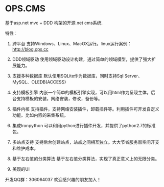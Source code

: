 OPS.CMS
===========

基于asp.net mvc + DDD 构架的开源.net cms系统.

特性：

1. 跨平台
   支持Windows、Linux、MacOX运行。linux运行案例：http://blog.ops.cc

2. DDD领域驱动
   使用领域驱动设计构建，通过简单的领域模型，提供了强大扩展能力。

3. 支援多种数据库
   默认使用SQLite作为数据库，同时支持Sql Server、MySQL、OLEDB(ACCESS)

4. 支持模板引擎
   内嵌一个简单的模板引擎实现，可以用html作为呈现主体。后台支持模板的安装，网络安装，修改，备份等。

5. 插件内核
   支持插件，支持网络安装插件，卸载插件等。利用插件可开发自定义功能。比如内嵌的采集系统。

6. 集成Ironpython
	可以利用python进行插件开发，并提供了python2.7的标准包。

7. 多站点支持
   支持后台创建站点，站点之间相互独立。大大节省服务器空间开支和维护成本。

8. 基于左右值的分类算法
   基于左右值分类算法，实现了真正意义上的无限分类。

9. 美观的UI




开发QQ群：306064037  欢迎感兴趣的朋友加入！
